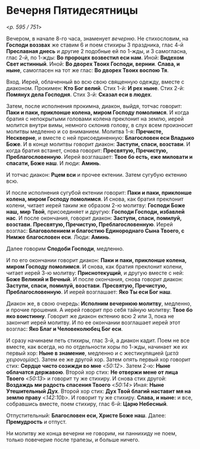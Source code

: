 
# Вечерня Пятидесятницы

<*p. 595 / 751*>

Вечером, в начале 8-го часа, знаменует *вечерню*. Не стихословим, на **Господи воззвах** же ставим 6 
и поем стихиры 3 праздника, глас 4-й **Преславная днесь** и другие 2 подобные ей по 1-жды, и 3 
самогласна, глас 2-й, по 1-жды: **Во пророцех возвестил еси нам**. Иной: **Видехом Свет истинный**. 
Иной: **Во дворех Твоих Господи, вернии**. **Слава, и ныне**, самогласен на тот же глас: 
**Во дворех Твоих воспою Тя**.  

Вход. Иерей, облаченный во всю свою священную одежду, вместе с диаконом. 
Прокимен: **Кто Бог велий**.
Стих 1-й: **И рех ныне**. 
Стих 2-й: **Помянух дела Господня**. 
Стих 3-й: **Сказал еси в людех**. 

Затем, после исполнения прокимна, диакон, выйдя, тотчас говорит: **Паки и паки, приклонше колена, 
миром Господу помолимся**. И когда братия с непокрытыми головами колена преклонит на землю, 
иерей молится внутри вимы, немного склонив голову, в слух всем произносит молитвы медленно и со 
вниманием. Молитва 1-я: **Пречисте, Нескверне**, и вместе с ней присоединенную: **Благословен еси 
Владыко Боже**. И в конце молитвы говорит диакон: **Заступи, спаси, возстави**. И когда братия 
встанет, снова говорит: **Пресвятую, Пречистую, Преблагословенную**. Иерей возглашает: **Твое бо 
есть, еже миловати и спасати, Боже наш**. И люди: **Аминь**. 

И тотчас диакон: **Рцем вси** и прочее ектении. Затем сугубую ектению всю. 
 
И после исполнения сугубой ектении говорит: **Паки и паки, приклонше колена, миром Господу помолимся**. 
И снова, как братия преклонит колени, читает иерей таким же образом 2-ю молитву: **Господи Боже наш, 
мир Твой**, присоединяет и другую: **Господи Господи, избавлей нас**. И после окончания, говорит диакон: 
**Заступи, спаси, помилуй, возстави**.  **Пресвятую, Пречистую, Преблагословенную**. Иерей возглас: 
**Благоволением и благостию Единороднаго Сына Твоего, с Нимже благословен еси**. Люди: **Аминь**. 

Далее говорим **Сподоби Господи**, медленно. 

И по его окончании говорит диакон: **Паки и паки, приклонше колена, миром Господу помолимся**. 
И снова, как братия преклонит колени, читает иерей 3-ю молитву: **Приснотекущий**, 
и другую вместе с ней: **Боже Великий и Вечный**. И после окончания, снова говорит диакон: 
**Заступи, спаси, помилуй, возстави**.  **Пресвятую, Пречистую, Преблагословенную**. И иерей возглашает: 
**Яко Ты еси Бог наш**. 

Диакон же, в свою очередь: **Исполним вечернюю молитву**, медленно, и прочие прошения. А иерей 
говорит про себя тайную молитву: **Твое бо яко воистинну**. Говорит же диакон ектению всю 2 или 3, 
пока не закончит иерей молитву. И по ее окончании возглашает иерей этот возглас: **Яко Благ и 
Человеколюбец Бог еси**. 

И сразу начинаем петь стихиры, глас 3-й, а диакон кадит. Поем не все вместе, как всегда, но 
по отдельности хоры по 1-жды, начинает же их первый хор: **Ныне в знамение**, медленно и 
с жестикуляцией (*μετὰ χειρονομίας*). Затем ее же другой хор. Затем опять первый хор говорит стих: 
**Сердце чисто созижди во мне** <*50:12*>. Затем 2-ю: **Ныне облачатся державою**. Второй хор 
стих: **Не отвержи мене от лица Твоего** <*50:13*> и говорит ту же стихиру. 
И снова стих другой: **Воздаждь ми радость спасения Твоего** <*50:14*> Иная: **Ныне Утешительный Дух**. 
Второй хор стих: **Дух Твой благий наставит мя на землю праву** <*142:10b*>. И говорит ту же стихиру. 
**Слава, и ныне:** и все, собравшись вместе, поем стихиру, глас 6-й: **Царю Небесный**. 

Отпустительный: **Благословен еси, Христе Боже наш**. Далее: **Премудрость** и отпуст. 

Ни молитву же конца вечерни не говорим, ни паннихиду не поем, только повечерие после трапезы, 
и больше ничего. 

